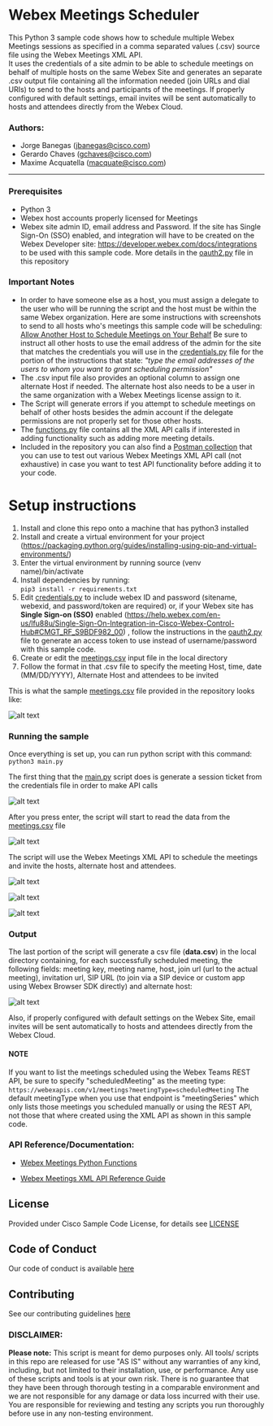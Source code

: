  # Webex Meetings Scheduler

This Python 3 sample code shows how to schedule multiple Webex Meetings sessions as specified in a comma separated values (.csv) source file using the Webex Meetings XML API.  
It uses the credentials of a site admin to be able to 
schedule meetings on behalf of multiple hosts on the same Webex Site and generates an separate .csv output file 
containing all the information needed (join URLs and dial URIs) to send to the hosts and participants of the meetings.
If properly configured with default settings, email invites will be sent automatically to hosts and attendees 
directly from the Webex Cloud. 
 
### Authors:

* Jorge Banegas (jbanegas@cisco.com)
* Gerardo Chaves (gchaves@cisco.com)
* Maxime Acquatella (macquate@cisco.com)

***

### Prerequisites
* Python 3
* Webex host accounts properly licensed for Meetings
* Webex site admin ID, email address and Password. If the site has Single Sign-On (SSO) enabled, 
and integration will have to be created on the Webex Developer site: https://developer.webex.com/docs/integrations to be used
 with this sample code. More details in the [oauth2.py](oauth2.py) file in this repository

### Important Notes
* In order to have someone else as a host, you must assign a delegate to the user who will be running the script and the host 
must be within the same Webex organization. Here are some instructions with screenshots to send to all hosts who's meetings this
sample code will be scheduling: [Allow Another Host to Schedule Meetings on Your Behalf](https://help.webex.com/en-us/nub7z8c/Allow-Another-Host-to-Schedule-Meetings-or-Training-Sessions-on-Your-Behalf) 
Be sure to instruct all other hosts to use the email address of the admin for the site that matches 
 the credentials you will use in the [credentials.py](credentials.py) file for the portion of the instructions that state: 
 _"type the email addresses of the users to whom you want to grant scheduling permission"_
* The .csv input file also provides an optional column to assign one alternate Host if needed. The alternate host also needs to be a user in the same organization with a Webex Meetings license assign to it. 
* The Script will generate errors if you attempt to schedule meetings on behalf of other hosts besides the admin account
 if the delegate permissions are not properly set for those other hosts.
* The [functions.py](functions.py) file contains all the XML API calls if interested in adding functionality such as adding more meeting details.
* Included in the repository you can also find a [Postman collection](Postman%20collection%20-%20Webex%20Meetings%20XML%20API.json) that you 
can use to test out various Webex Meetings XML API call (not exhaustive) in case you want to test 
API functionality before adding it to your code.

# Setup instructions 
1. Install and clone this repo onto a machine that has python3 installed 
2. Install and create a virtual environment for your project (https://packaging.python.org/guides/installing-using-pip-and-virtual-environments/)
3. Enter the virtual environment by running source (venv name)/bin/activate 
4. Install dependencies by running:  
```pip3 install -r requirements.txt```  
6. Edit [credentials.py](credentials.py) to include webex ID and password (sitename, webexid, and password/token are required) or, 
if your Webex site has **Single Sign-on (SSO)** enabled (https://help.webex.com/en-us/lfu88u/Single-Sign-On-Integration-in-Cisco-Webex-Control-Hub#CMGT_RF_S9BDF982_00) , 
follow the instructions in the [oauth2.py](oauth2.py) file to generate an access token to use instead of username/password with this sample code.
7. Create or edit the [meetings.csv](meetings.csv) input file in the local directory
8. Follow the format in that .csv file to specify the meeting Host, time, date (MM/DD/YYYY), Alternate Host and attendees to be invited  

This is what the sample [meetings.csv](meetings.csv) file provided in the repository looks like: 

![alt text](images/csv_example2.png)


### Running the sample

Once everything is set up, you can run python script with this command:  
```python3 main.py```

The first thing that the [main.py](main.py) script does is generate a session ticket from the credentials file in order to make API calls

![alt text](images/authentication2.png)

After you press enter, the script will start to read the data from the [meetings.csv](meetings.csv) file

![alt text](images/success.png)

The script will use the Webex Meetings XML API to schedule the meetings and invite the hosts, alternate host and attendees.

![alt text](images/email2.png)


![alt text](images/meetings.png)


![alt text](images/invitees2.png)

### Output

The last portion of the script will generate a csv file (**data.csv**) in the local directory containing, 
for each successfully scheduled meeting, the following fields:
 meeting key, meeting name, host, join url (url to the actual meeting), invitation url, SIP URL (to join via a SIP device or custom app using Webex Browser SDK directly) and alternate host:  

![alt text](images/report_example2.png)

Also, if properly configured with default settings on the Webex Site, email invites will be sent automatically to hosts and attendees 
directly from the Webex Cloud. 

#### NOTE   
If you want to list the meetings scheduled using the Webex Teams REST API, be sure to specify "scheduledMeeting" as the meeting type:
``` https://webexapis.com/v1/meetings?meetingType=scheduledMeeting ```
The default meetingType when you use that endpoint is "meetingSeries" which only lists those meetings you scheduled manually or using the REST API, not those that where created using the XML API as shown in this sample code. 

### API Reference/Documentation:
* [Webex Meetings Python Functions](https://github.com/CiscoDevNet/webex-meetings-python-samples)

* [Webex Meetings XML API Reference Guide](https://developer.cisco.com/docs/webex-xml-api-reference-guide/#!meetings-xml-api-reference-guide)

## License
Provided under Cisco Sample Code License, for details see [LICENSE](LICENSE)

## Code of Conduct 
Our code of conduct is available [here](CODE_OF_CONDUCT.md)

## Contributing 
See our contributing guidelines [here](CONTRIBUTING.md)

### DISCLAIMER:
<b>Please note:</b> This script is meant for demo purposes only. All tools/ scripts in this repo are released for use "AS IS" without any warranties of any kind, including, but not limited to their installation, use, or performance. Any use of these scripts and tools is at your own risk. There is no guarantee that they have been through thorough testing in a comparable environment and we are not responsible for any damage or data loss incurred with their use.
You are responsible for reviewing and testing any scripts you run thoroughly before use in any non-testing environment.
